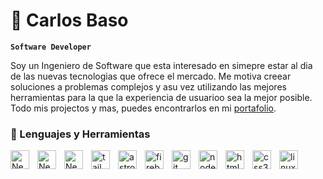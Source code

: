 # 🚀 Carlos Baso

**`Software Developer`**

Soy un Ingeniero de Software que esta interesado en simepre estar al dia de las nuevas tecnologias que ofrece el mercado. Me motiva creear soluciones a problemas complejos y asu vez utilizando las mejores herramientas para la que la experiencia de usuarioo sea la mejor posible. Todo mis projectos y mas, puedes encontrarlos en mi 
<span><a
          target="_blank"
          href="https://www.carlosbaso.com/">portafolio<a/><span/>.

### 🧰 Lenguajes y Herramientas

<img align="left"
        alt="Next"
        width="30px"
        style="padding-right:10px;" 
        src="https://cdn.jsdelivr.net/gh/devicons/devicon@latest/icons/javascript/javascript-plain.svg" />
<img align="left"
        alt="Next"
        width="30px"
        style="padding-right:10px;" 
        src="https://cdn.jsdelivr.net/gh/devicons/devicon@latest/icons/react/react-original.svg" />
<img align="left"
        alt="Next"
        width="30px"
        style="padding-right:10px;" src="https://cdn.jsdelivr.net/gh/devicons/devicon@latest/icons/nextjs/nextjs-original.svg" />
<img align="left"
        alt="tailwindcss"
        width="30px"
        style="padding-right:10px;" 
src="https://cdn.jsdelivr.net/gh/devicons/devicon@latest/icons/tailwindcss/tailwindcss-original.svg" />
<img align="left"
        alt="astro"
        width="30px"
        style="padding-right:10px;" 
src="https://cdn.jsdelivr.net/gh/devicons/devicon@latest/icons/astro/astro-original.svg" />
<img align="left"
        alt="firebase"
        width="30px"
        style="padding-right:10px;" 
src="https://cdn.jsdelivr.net/gh/devicons/devicon@latest/icons/firebase/firebase-original.svg" />
<img align="left"
        alt="git"
        width="30px"
        style="padding-right:10px;" 
src="https://cdn.jsdelivr.net/gh/devicons/devicon@latest/icons/git/git-original.svg" />
<img align="left"
        alt="nodejs"
        width="30px"
        style="padding-right:10px;" 
src="https://cdn.jsdelivr.net/gh/devicons/devicon@latest/icons/nodejs/nodejs-original.svg" />
<img align="left"
        alt="html5"
        width="30px"
        style="padding-right:10px;" 
src="https://cdn.jsdelivr.net/gh/devicons/devicon@latest/icons/html5/html5-original.svg" />
<img align="left"
        alt="css3"
        width="30px"
        style="padding-right:10px;" 
src="https://cdn.jsdelivr.net/gh/devicons/devicon@latest/icons/css3/css3-original.svg" />
<img align="left"
        alt="linux"
        width="30px"
        style="padding-right:10px;" 
src="https://cdn.jsdelivr.net/gh/devicons/devicon@latest/icons/linux/linux-original.svg" />


          
          
      
          
          
          
          
          
          



    
 
